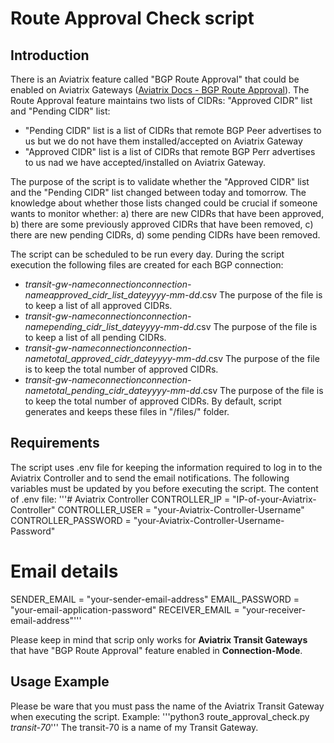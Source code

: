 # Route Approval Check script
## Introduction
There is an Aviatrix feature called "BGP Route Approval" that could be enabled on Aviatrix Gateways ([Aviatrix Docs - BGP Route Approval](https://docs.aviatrix.com/documentation/latest/building-your-network/transit-bgp-route-approval.html?expand=true)).
The Route Approval feature maintains two lists of CIDRs: "Approved CIDR" list and "Pending CIDR" list:
- "Pending CIDR" list is a list of CIDRs that remote BGP Peer advertises to us but we do not have them installed/accepted on Aviatrix Gateway
- "Approved CIDR" list is a list of CIDRs that remote BGP Perr advertises to us nad we have accepted/installed on Aviatrix Gateway.

The purpose of the script is to validate whether the "Approved CIDR" list and the "Pending CIDR" list changed between today and tomorrow. 
The knowledge about whether those lists changed could be crucial if someone wants to monitor whether: 
a) there are new CIDRs that have been approved, 
b) there are some previously approved CIDRs that have been removed, 
c) there are new pending CIDRs, 
d) some pending CIDRs have been removed.

The script can be scheduled to be run every day. During the script execution the following files are created for each BGP connection:
- *transit-gw-name*_connection_*connection-name*_approved_cidr_list_date_*yyyy-mm-dd*.csv
  The purpose of the file is to keep a list of all approved CIDRs.
- *transit-gw-name*_connection_*connection-name*_pending_cidr_list_date_*yyyy-mm-dd*.csv
  The purpose of the file is to keep a list of all pending CIDRs.
- *transit-gw-name*_connection_*connection-name*_total_approved_cidr_date_*yyyy-mm-dd*.csv
  The purpose of the file is to keep the total number of approved CIDRs.
- *transit-gw-name*_connection_*connection-name*_total_pending_cidr_date_*yyyy-mm-dd*.csv
  The purpose of the file is to keep the total number of approved CIDRs.
By default, script generates and keeps these files in "/files/" folder.
## Requirements
The script uses .env file for keeping the information required to log in to the Aviatrix Controller and to send the email notifications.
The following variables must be updated by you before executing the script.
The content of .env file:
'''# Aviatrix Controller
CONTROLLER_IP = "IP-of-your-Aviatrix-Controller"
CONTROLLER_USER = "your-Aviatrix-Controller-Username"
CONTROLLER_PASSWORD = "your-Aviatrix-Controller-Username-Password"

# Email details
SENDER_EMAIL = "your-sender-email-address"
EMAIL_PASSWORD = "your-email-application-password"
RECEIVER_EMAIL = "your-receiver-email-address"'''

Please keep in mind that scrip only works for **Aviatrix Transit Gateways** that have "BGP Route Approval" feature enabled in **Connection-Mode**.
## Usage Example
Please be ware that you must pass the name of the Aviatrix Transit Gateway when executing the script.
Example:
'''python3 route_approval_check.py  *transit-70*'''
The transit-70 is a name of my Transit Gateway.
